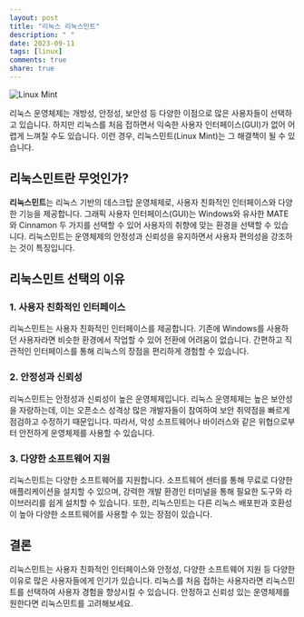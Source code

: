 ```yaml
---
layout: post
title: "리눅스 리눅스민트"
description: " "
date: 2023-09-11
tags: [linux]
comments: true
share: true
---
```


![Linux Mint](https://cdn.pixabay.com/photo/2015/09/09/16/05/linux-932435_960_720.png)

리눅스 운영체제는 개방성, 안정성, 보안성 등 다양한 이점으로 많은 사용자들이 선택하고 있습니다. 하지만 리눅스를 처음 접하면서 익숙한 사용자 인터페이스(GUI)가 없어 어렵게 느껴질 수도 있습니다. 이런 경우, 리눅스민트(Linux Mint)는 그 해결책이 될 수 있습니다.

## 리눅스민트란 무엇인가?

**리눅스민트**는 리눅스 기반의 데스크탑 운영체제로, 사용자 친화적인 인터페이스와 다양한 기능을 제공합니다. 그래픽 사용자 인터페이스(GUI)는 Windows와 유사한 MATE와 Cinnamon 두 가지를 선택할 수 있어 사용자의 취향에 맞는 환경을 선택할 수 있습니다. 리눅스민트는 운영체제의 안정성과 신뢰성을 유지하면서 사용자 편의성을 강조하는 것이 특징입니다.

## 리눅스민트 선택의 이유

### 1. 사용자 친화적인 인터페이스

리눅스민트는 사용자 친화적인 인터페이스를 제공합니다. 기존에 Windows를 사용하던 사용자라면 비슷한 환경에서 작업할 수 있어 전환에 어려움이 없습니다. 간편하고 직관적인 인터페이스를 통해 리눅스의 장점을 편리하게 경험할 수 있습니다.

### 2. 안정성과 신뢰성

리눅스민트는 안정성과 신뢰성이 높은 운영체제입니다. 리눅스 운영체제는 높은 보안성을 자랑하는데, 이는 오픈소스 성격상 많은 개발자들이 참여하여 보안 취약점을 빠르게 점검하고 수정하기 때문입니다. 따라서, 악성 소프트웨어나 바이러스와 같은 위협으로부터 안전하게 운영체제를 사용할 수 있습니다.

### 3. 다양한 소프트웨어 지원

리눅스민트는 다양한 소프트웨어를 지원합니다. 소프트웨어 센터를 통해 무료로 다양한 애플리케이션을 설치할 수 있으며, 강력한 개발 환경인 터미널을 통해 필요한 도구와 라이브러리를 쉽게 설치할 수 있습니다. 또한, 리눅스민트는 다른 리눅스 배포판과 호환성이 높아 다양한 소프트웨어를 사용할 수 있는 장점이 있습니다.

## 결론

리눅스민트는 사용자 친화적인 인터페이스와 안정성, 다양한 소프트웨어 지원 등 다양한 이유로 많은 사용자들에게 인기가 있습니다. 리눅스를 처음 접하는 사용자라면 리눅스민트를 선택하여 사용자 경험을 향상시킬 수 있습니다. 안정하고 신뢰성 있는 운영체제를 원한다면 리눅스민트를 고려해보세요.